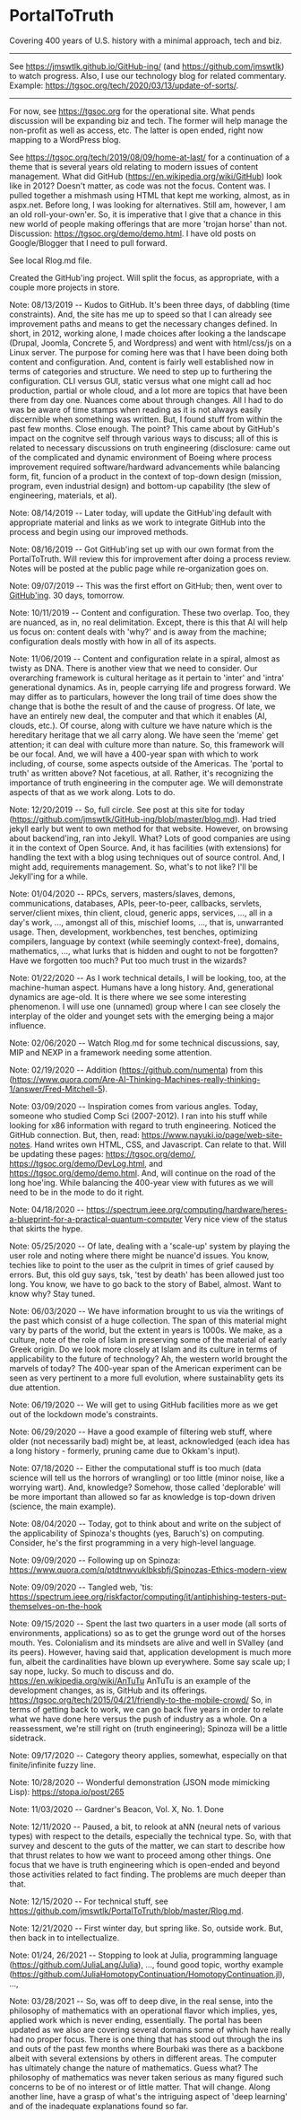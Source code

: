 # PortalToTruth 
Covering 400 years of U.S. history with a minimal approach, tech and biz.

---

See https://jmswtlk.github.io/GitHub-ing/ (and https://github.com/jmswtlk) to watch progress. Also, I use our technology blog for related commentary. Example: https://tgsoc.org/tech/2020/03/13/update-of-sorts/. 

---

For now, see https://tgsoc.org for the operational site. What pends discussion will be expanding biz and tech. The former will help manage the non-profit as well as access, etc. The latter is open ended, right now mapping to a WordPress blog. 

See https://tgsoc.org/tech/2019/08/09/home-at-last/ for a continuation of a theme that is several years old relating to modern issues of content management. What did GitHub (https://en.wikipedia.org/wiki/GitHub) look like in 2012? Doesn't matter, as code was not the focus. Content was. I pulled together a mishmash using HTML that kept me working, almost, as in aspx.net. Before long, I was looking for alternatives. Still am, however, I am an old roll-your-own'er. So, it is imperative that I give that a chance in this new world of people making offerings that are more 'trojan horse' than not. Discussion: https://tgsoc.org/demo/demo.html. I have old posts on Google/Blogger that I need to pull forward.  

See local Rlog.md file. 

Created the GitHub'ing project. Will split the focus, as appropriate, with a couple more projects in store. 

Note: 08/13/2019 -- Kudos to GitHub. It's been three days, of dabbling (time constraints). And, the site has me up to speed so that I can already see improvement paths and means to get the necessary changes defined. In short, in 2012, working alone, I made choices after looking a the landscape (Drupal, Joomla, Concrete 5, and Wordpress) and went with html/css/js on a Linux server. The purpose for coming here was that I have been doing both content and configuration. And, content is fairly well established now in terms of categories and structure. We need to step up to furthering the configuration. CLI versus GUI, static versus what one might call ad hoc production, partial or whole cloud, and a lot more are topics that have been there from day one. Nuances come about through changes. All I had to do was be aware of time stamps when reading as it is not always easily discernible when something was written. But, I found stuff from within the past few months. Close enough. The point? This came about by GitHub's impact on the cognitve self through various ways to discuss; all of this is related to necessary discussions on truth engineering (disclosure: came out of the complicated and dynamic environment of Boeing where process improvement required software/hardward advancements while balancing form, fit, funcion of a product in the context of top-down design (mission, program, even industrial design) and bottom-up capability (the slew of engineering, materials, et al). 

Note: 08/14/2019 -- Later today, will update the GitHub'ing default with appropriate material and links as we work to integrate GitHub into the process and begin using our improved methods. 

Note: 08/16/2019 -- Got GitHub'ing set up with our own format from the PortalToTruth. Will review this for improvement after doing a process review. Notes will be posted at the public page while re-organization goes on. 
 
Note: 09/07/2019 -- This was the first effort on GitHub; then, went over to <a href="https://jmswtlk.github.io/GitHub-ing/">GitHub'ing</a>. 30 days, tomorrow. 

Note: 10/11/2019 -- Content and configuration. These two overlap. Too, they are nuanced, as in, no real delimitation. Except, there is this that AI will help us focus on: content deals with 'why?' and is away from the machine; configuration deals mostly with how in all of its aspects. 

Note: 11/06/2019 -- Content and configuration relate in a spiral, almost as twisty as DNA. There is another view that we need to consider. Our overarching framework is cultural heritage as it pertain to 'inter' and 'intra' generational dynamics. As in, people carrying life and progress forward. We may differ as to particulars, however the long trail of time does show the change that is bothe the result of and the cause of progress. Of late, we have an entirely new deal, the computer and that which it enables (AI, clouds, etc.). Of course, along with culture we have nature which is the hereditary heritage that we all carry along. We have seen the 'meme' get attention; it can deal with culture more than nature. So, this framework will be our focal. And, we will have a 400-year span with which to work including, of course, some aspects outside of the Americas. The 'portal to truth' as written above? Not facetious, at all. Rather, it's recognizing the importance of truth engineering in the computer age. We will demonstrate aspects of that as we work along. Lots to do. 

Note: 12/20/2019 -- So, full circle. See post at this site for today (https://github.com/jmswtlk/GitHub-ing/blob/master/blog.md). Had tried jekyll early but went to own method for that website. However, on browsing about backend'ing, ran into Jekyll. What? Lots of good companies are using it in the context of Open Source. And, it has facilities (with extensions) for handling the text with a blog using techniques out of source control. And, I might add, requirements management. So, what's to not like? I'll be Jekyll'ing for a while. 

Note: 01/04/2020 -- RPCs, servers, masters/slaves, demons, communications, databases, APIs, peer-to-peer, callbacks, servlets, server/client mixes, thin client, cloud, generic apps, services, ..., all in a day's work, ..., amongst all of this, mischief looms, ..., that is, unwarranted usage. Then, development, workbenches, test benches, optimizing compilers, language by context (while seemingly context-free), domains, mathematics, ..., what lurks that is hidden and ought to not be forgotten? Have we forgotten too much? Put too much trust in the wizards?

Note: 01/22/2020 -- As I work technical details, I will be looking, too, at the machine-human aspect. Humans have a long history. And, generational dynamics are age-old. It is there where we see some interesting phenomenon. I will use one (unnamed) group where I can see closely the interplay of the older and younget sets with the emerging being a major influence. 

Note: 02/06/2020 -- Watch Rlog.md for some technical discussions, say, MIP and NEXP in a framework needing some attention. 

Note: 02/19/2020 -- Addition (https://github.com/numenta) from this (https://www.quora.com/Are-AI-Thinking-Machines-really-thinking-1/answer/Fred-Mitchell-5).  

Note: 03/09/2020 -- Inspiration comes from various angles. Today, someone who studied Comp Sci (2007-2012). I ran into his stuff while looking for x86 information with regard to truth engineering. Noticed the GitHub connection. But, then, read: https://www.nayuki.io/page/web-site-notes. Hand writes own HTML, CSS, and Javascript. Can relate to that. Will be updating these pages: https://tgsoc.org/demo/, https://tgsoc.org/demo/DevLog.html, and https://tgsoc.org/demo/demo.html. And, will continue on the road of the long hoe'ing. While balancing the 400-year view with futures as we will need to be in the mode to do it right. 

Note: 04/18/2020 -- https://spectrum.ieee.org/computing/hardware/heres-a-blueprint-for-a-practical-quantum-computer Very nice view of the status that skirts the hype. 

Note: 05/25/2020 -- Of late, dealing with a 'scale-up' system by playing the user role and noting where there might be nuance'd issues. You know, techies like to point to the user as the culprit in times of grief caused by errors. But, this old guy says, tsk, 'test by death' has been allowed just too long. You know, we have to go back to the story of Babel, almost. Want to know why? Stay tuned. 

Note: 06/03/2020 -- We have information brought to us via the writings of the past which consist of a huge collection. The span of this material might vary by parts of the world, but the extent in years is 1000s. We make, as a culture, note of the role of Islam in preserving some of the material of early Greek origin. Do we look more closely at Islam and its culture in terms of applicability to the future of technology? Ah, the western world brought the marvels of today? The 400-year span of the American experiment can be seen as very pertinent to a more full evolution, where sustainablity gets its due attention.    

Note: 06/19/2020 -- We will get to using GitHub facilities more as we get out of the lockdown mode's constraints. 

Note: 06/29/2020 -- Have a good example of filtering web stuff, where older (not necessarily bad) might be, at least, acknowledged (each idea has a long history - formerly, pruning came due to Okkam's input). 

Note: 07/18/2020 -- Either the computational stuff is too much (data science will tell us the horrors of wrangling) or too little (minor noise, like a worrying wart). And, knowledge? Somehow, those called 'deplorable' will be more important than allowed so far as knowledge is top-down driven (science, the main example). 

Note: 08/04/2020 -- Today, got to think about and write on the subject of the applicability of Spinoza's thoughts (yes, Baruch's) on computing. Consider, he's the first programming in a very high-level language. 

Note: 09/09/2020 -- Following up on Spinoza: https://www.quora.com/q/ptdtnwvuklbksbfj/Spinozas-Ethics-modern-view 

Note: 09/09/2020 -- Tangled web, 'tis: https://spectrum.ieee.org/riskfactor/computing/it/antiphishing-testers-put-themselves-on-the-hook

Note: 09/15/2020 -- Spent the last two quarters in a user mode (all sorts of environments, applications) so as to get the grunge word out of the horses mouth. Yes. Colonialism and its mindsets are alive and well in SValley (and its peers). However, having said that, application development is much more fun, albeit the cardinalities have blown up everywhere. Some say scale up; I say nope, lucky. So much to discuss and do. https://en.wikipedia.org/wiki/AnTuTu AnTuTu is an example of the development changes, as is, GitHub and its offerings. https://tgsoc.org/tech/2015/04/21/friendly-to-the-mobile-crowd/ So, in terms of getting back to work, we can go back five years in order to relate what we have done here versus the push of industry as a whole. On a reassessment, we're still right on (truth engineering); Spinoza will be a little sidetrack. 

Note: 09/17/2020 -- Category theory applies, somewhat, especially on that finite/infinite fuzzy line. 

Note: 10/28/2020 -- Wonderful demonstration (JSON mode mimicking Lisp): https://stopa.io/post/265  

Note: 11/03/2020 -- Gardner's Beacon, Vol. X, No. 1. Done

Note: 12/11/2020 -- Paused, a bit, to relook at aNN (neural nets of various types) with respect to the details, especially the technical type. So, with that survey and descent to the guts of the matter, we can start to describe how that thrust relates to how we want to proceed among other things. One focus that we have is truth engineering which is open-ended and beyond those activities related to fact finding. The problems are much deeper than that. 

Note: 12/15/2020 -- For technical stuff, see https://github.com/jmswtlk/PortalToTruth/blob/master/Rlog.md.

Note: 12/21/2020 -- First winter day, but spring like. So, outside work. But, then back in to intellectualize. 

Note: 01/24, 26/2021 -- Stopping to look at Julia, programming language (https://github.com/JuliaLang/Julia), ..., found good topic, worthy example (https://github.com/JuliaHomotopyContinuation/HomotopyContinuation.jl), ..., 

Note: 03/28/2021 -- So, was off to deep dive, in the real sense, into the philosophy of mathematics with an operational flavor which implies, yes, applied work which is never ending, essentially. The portal has been updated as we also are covering several domains some of which have really had no proper focus. There is one thing that has stood out through the ins and outs of the past few months where Bourbaki was there as a backbone albeit with several extensions by others in different areas. The computer has ultimately change the nature of mathematics. Guess what? The philosophy of mathematics was never taken serious as many figured such concerns to be of no interest or of little matter. That will change. Along another line, have a grasp of what's the intriguing aspect of 'deep learning' and of the inadequate explanations found so far. 


